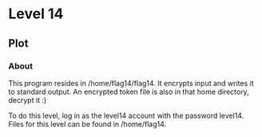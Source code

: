 # Level 14

## Plot

### About

This program resides in /home/flag14/flag14. It encrypts input and writes it to standard output. An encrypted token file is also in that home directory, decrypt it :)

To do this level, log in as the level14 account with the password level14. Files for this level can be found in /home/flag14.
